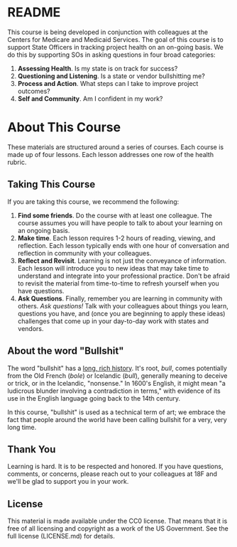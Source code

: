# README

This course is being developed in conjunction with colleagues at the Centers for Medicare and Medicaid Services. The goal of this course is to support State Officers in tracking project health on an on-going basis. We do this by supporting SOs in asking questions in four broad categories:

1. **Assessing Health**. Is my state is on track for success?
2. **Questioning and Listening**. Is a state or vendor bullshitting me?
3. **Process and Action**. What steps can I take to improve project outcomes?
4. **Self and Community**. Am I confident in my work?


# About This Course

These materials are structured around a series of courses. Each course is made up of four lessons. Each lesson addresses one row of the health rubric. 

## Taking This Course

If you are taking this course, we recommend the following:

1. **Find some friends**. Do the course with at least one colleague. The course assumes you will have people to talk to about your learning on an ongoing basis.
2.  **Make time**. Each lesson requires 1-2 hours of reading, viewing, and reflection. Each lesson typically ends with one hour of conversation and reflection in community with your colleagues.
3.  **Reflect and Revisit**. Learning is not just the conveyance of information. Each lesson will introduce you to new ideas that may take time to understand and integrate into your professional practice. Don't be afraid to revisit the material from time-to-time to refresh yourself when you have questions.
4.  **Ask Questions**. Finally, remember you are learning in community with others. *Ask questions!* Talk with your colleagues about things you learn, questions you have, and (once you are beginning to apply these ideas) challenges that come up in your day-to-day work with states and vendors.

## About the word "Bullshit"

The word "bullshit" has a [long, rich history](https://www.etymonline.com/word/bull?ref=etymonline_crossreference#etymonline_v_18053). It's root, *bull*, comes potentially from the Old French (*bole*) or Icelandic (*bull*), generally meaning to deceive or trick, or in the Icelandic, "nonsense." In 1600's English, it might mean "a ludicrous blunder involving a contradiction in terms," with evidence of its use in the English language going back to the 14th century. 

In this course, "bullshit" is used as a technical term of art; we embrace the fact that people around the world have been calling bullshit for a very, very long time.

## Thank You

Learning is hard. It is to be respected and honored. If you have questions, comments, or concerns, please reach out to your colleagues at 18F and we'll be glad to support you in your work.

## License

This material is made available under the CC0 license. That means that it is free of all licensing and copyright as a work of the US Government. See the full license (LICENSE.md) for details.
